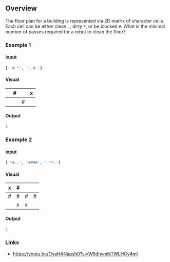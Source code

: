 ## Overview
The floor plan for a building is represented via 2D matrix of character cells. Each cell can be either clean `.`, dirty
`*`, or be blocked `#`. What is the minimal number of passes required for a robot to clean the floor?

### Example 1
#### input
```python
['.#.*', '..#.']
```

#### Visual
|   | # |   | x |
|---|---|---|---|
|   |   | # |   |

#### Output
```python
1
```

### Example 2
#### input
```python
['*#..', '####', '.**.']
```

#### Visual
| x | # |   |   |
|---|---|---|---|
| # | # | # | # |
|   | x | x |   |

#### Output
```python
2
```

### Links
- https://youtu.be/OyaHANapsh0?si=W5dhymNTWLHCy4mI
